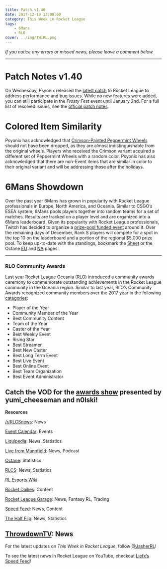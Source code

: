 ```yaml
---
title: Patch v1.40
date: 2017-12-19 13:00:00
category: This Week in Rocket League
tags:
    - 6Mans
    - RLO
cover: ../img/TWiRL.png
---
```


_If you notice any errors or missed news, please leave a comment below._

---

# Patch Notes v1.40

On Wednesday, Psyonix released the [latest patch](https://www.rocketleague.com/news/patch-notes-v1-40/) to Rocket League to address performance and bug issues. While no new features were added, you can still participate in the _Frosty Fest_ event until January 2nd. For a full list of resolved issues, see the [official patch notes](https://www.rocketleague.com/news/patch-notes-v1-40/).

# Colored Item Similarity

Psyonix has acknowledged that [Crimson-Painted Peppermint Wheels](https://nm.reddit.com/r/RocketLeague/comments/7jtqpw/psa_swapping_out_crimsonpainted_peppermint_wheels/) should not have been dropped, as they are almost indistinguishable from the original wheels. Players who received the Crimson variant acquired a different set of Peppermint Wheels with a random color. Psyonix has also acknowledged that there are non-Event items that are similar in color to their original variant and will be addressing those after the holidays.

# 6Mans Showdown

Over the past year 6Mans has grown in popularity with Rocket League professionals in Europe, North America, and Oceania. Similar to CSGO’s ESEA system, 6Mans pools players together into random teams for a set of matches. Results are tracked on a player level and are organized into a 6Mans leaderboard. Given its popularity with Rocket League professionals, Twitch has decided to organize a [prize-pool funded event](https://nm.reddit.com/r/RocketLeague/comments/7k4bl6/twitch_esports_presents_6mans_streamer_showdown/) around it. Over the remaining days of December, Rank S players will compete for a spot in the top 10 on the leaderboard and a portion of the regional \$5,000 prize pool. To keep up-to-date with the standings, bookmark the [Sheet](https://docs.google.com/spreadsheets/d/13uT0TBMs99CJ-VaSDoxvZBQYukJX3My0WU_5rjfLWXQ/edit#gid=1964528333) or the Octane [EU](http://octane.gg/event/twitch-6-mans-showdown-eu) and [NA](http://octane.gg/event/twitch-6-mans-showdown-na) pages.

---

### RLO Community Awards

Last year Rocket League Oceania (RLO) introduced a community awards ceremony to commemorate outstanding achievements in the Rocket League community in the Oceania region. Similar to last year, RLO’s Community Awards recognized community members over the 2017 year in the following [categories](https://twitter.com/RLOceania/status/940841122003382273):

-   Player of the Year
-   Community Member of the Year
-   Best Community Content
-   Team of the Year
-   Caster of the Year
-   Best Weekly Event
-   Rising Star
-   Best Streamer
-   Best New Caster
-   Best Long Term Event
-   Best Live Event
-   Best Online Event
-   Best Team Organization
-   Best Event Administrator

## Catch the VOD for the [awards show](https://www.twitch.tv/videos/209971979) presented by yumi_cheeseman and n0lski!

**Resources**

[/r/RLCSnews](https://www.reddit.com/r/RLCSnews/): News

[Event Calendar](https://rocket-league.com/calendar): Events

[Liquipedia](http://wiki.teamliquid.net/rocketleague/Rocket_League_Championship_Series/Season_4): News, Statistics

[Live from Mannfield](http://www.lfmannfield.com/): News, Podcast

[Octane](http://octane.gg/): Statistics

[RLCS](https://rlcs.gg/): News, Statistics

[RL Esports Wiki](https://rl-esports.gamepedia.com/Rocket_League_Esports_Wiki)

[Rocket Dailies](https://twitter.com/Rocket_Dailies): Content

[Rocket League Garage](http://rocket-league.com/): News, Fantasy RL, Trading

[Speed Feed](https://www.youtube.com/user/TehLief/featured): News, Content

[The Half Flip](http://thehalfflip.com/): News, Statistics

## [ThrowdownTV](https://www.throwdowntv.gg/): News

For the latest updates on _This Week in Rocket League_, follow [@JasherRL](https://twitter.com/JasherRL)!

To see the latest news in Rocket League on YouTube, checkout [Liefx’s](https://twitter.com/Liefx) [Speed Feed](https://www.youtube.com/user/TehLief/featured)!
